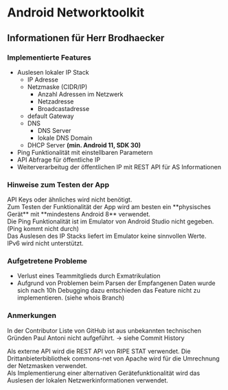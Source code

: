 # Android Networktoolkit
## Informationen für Herr Brodhaecker
### Implementierte Features
- Auslesen lokaler IP Stack
  - IP Adresse
  - Netzmaske (CIDR/IP)
    - Anzahl Adressen im Netzwerk
    - Netzadresse
    - Broadcastadresse
  - default Gateway
  - DNS
    - DNS Server
    - lokale DNS Domain
  - DHCP Server **(min. Android 11, SDK 30)**
- Ping Funktionalität mit einstellbaren Parametern
- API Abfrage für öffentliche IP
- Weiterverarbeitug der öffentlichen IP mit REST API für AS Informationen

### Hinweise zum Testen der App
<p>API Keys oder ähnliches wird nicht benötigt.<br>
Zum Testen der Funktionalität der App wird am besten ein **physisches Gerät** mit **mindestens Android 8** verwendet.<br>
Die Ping Funktionalität ist im Emulator von Android Studio nicht gegeben. (Ping kommt nicht durch)<br>
Das Auslesen des IP Stacks liefert im Emulator keine sinnvollen Werte.<br>
IPv6 wird nicht unterstützt.</p>

### Aufgetretene Probleme
- Verlust eines Teammitglieds durch Exmatrikulation
- Aufgrund von Problemen beim Parsen der Empfangenen Daten wurde sich nach 10h Debugging dazu entschieden das Feature nicht zu implementieren. (siehe whois Branch)

### Anmerkungen
<p>In der Contributor Liste von GitHub ist aus unbekannten technischen Gründen Paul Antoni nicht aufgeführt. -> siehe Commit History</p>
<p>Als externe API wird die REST API von RIPE STAT verwendet. Die Drittanbieterbibliothek commons-net von Apache wird für die Umrechnung der Netzmasken verwendet.<br>
Als Implementierung einer alternativen Gerätefunktionalität wird das Auslesen der lokalen Netzwerkinformationen verwendet.</p>
